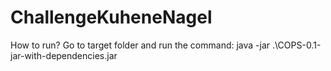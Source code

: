 # ChallengeKuheneNagel

How to run? 
Go to target folder and run the command: java -jar .\COPS-0.1-jar-with-dependencies.jar
